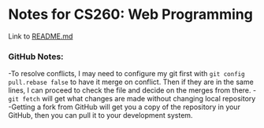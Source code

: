 # Notes for CS260: Web Programming
Link to [README.md](https://github.com/SpencerYoung66/startup/blob/main/README.md)

### GitHub Notes:
-To resolve conflicts, I may need to configure my git first with `git config pull.rebase false` to have it merge on conflict. Then if they are in the same lines, I can proceed to check the file and decide on the merges from there.
-`git fetch` will get what changes are made without changing local repository
-Getting a fork from GitHub will get you a copy of the repository in your GitHub, then you can pull it to your development system.